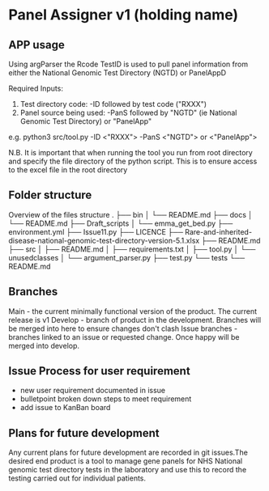 # Panel Assigner v1 (holding name) #

## APP usage ##
Using argParser the Rcode TestID is used to pull panel information from either the National Genomic Test Directory (NGTD) or PanelAppD

Required Inputs:
1) Test directory code: -ID followed by test code ("RXXX")
2) Panel source being used: -PanS followed by "NGTD" (ie National Genomic Test Directory) or "PanelApp"

e.g. python3 src/tool.py -ID <"RXXX"> -PanS <"NGTD"> or <"PanelApp">

N.B. It is important that when running the tool you run from root directory and specify the file directory of the python script. This is to ensure access to the excel file in the root directory

## Folder structure ##

Overview of the files structure
.
├── bin
│   └── README.md
├── docs
│   └── README.md
├── Draft_scripts
│   └── emma_get_bed.py
├── environment.yml
├── Issue11.py
├── LICENCE
├── Rare-and-inherited-disease-national-genomic-test-directory-version-5.1.xlsx
├── README.md
├── src
│   ├── README.md
│   ├── requirements.txt
│   ├── tool.py
│   └── unusedclasses
│       └── argument_parser.py
├── test.py
└── tests
    └── README.md

## Branches ##

Main - the current minimally functional version of the product. The current release is v1
Develop - branch of product in the development. Branches will be merged into here to ensure changes don't clash
Issue branches - branches linked to an issue or requested change. Once happy will be merged into develop.

## Issue Process for user requirement ##

- new user requirement documented in issue
- bulletpoint broken down steps to meet requirement
- add issue to KanBan board

## Plans for future development ##

Any current plans for future development are recorded in git issues.The desired end product is a tool to manage gene panels for NHS National genomic test directory tests in the laboratory and use this to record the testing carried out for individual patients. 